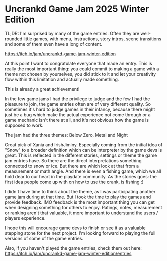 # Uncrankd Game Jam 2025 Winter Edition

TL;DR: I'm surprised by many of the game entries. Often they are well-rounded little games, with menu, instructions, story intros, scene transitions and some of them even have a long of content.

<https://itch.io/jam/uncrankd-game-jam-winter-edition>

At this point I want to congratulate everyone that made an entry. This is really the most important thing: you could commit to making a game with a theme not chosen by yourselves, you did stick to it and let your creativity flow within this limitation and actually made something.

This is already a great achievement!

In the few game jams I had the privilege to judge and the few I had the pleasure to join, the game entries often are of very different quality. So sometimes it's hard to judge games in their infancy, because there might just be a bug which make the actual experience not come through or a game mechanic isn't there at all, and it's not obvious how the game is supposed to work.

The jam had the three themes: Below Zero, Metal and Night

Great pick of Xania and IrishJiminy. Especially coming from the initial idea of "Snow" to a broader definition which can be interpreter by the game devs is great. This is reflected in the different stories, settings or theme the game jam entries have. So there are the direct interpretations something connected to snow or ice. But there are which look at that from a measurement or math angle. And there is even a fishing game, which we all hold dear to our heart in the playdate community. As the stories goes: the first idea people come up with on how to use the crank, is fishing :)

I didn't have time to think about the theme, as I was participating another game jam during at that time. But I took the time to play the games and provide feedback. IMO feedback is the most important thing you can get when designing something for others to enjoy. Ratings, notes, measurement or ranking aren't that valuable, it more important to understand the users / players experience.

I hope this will encourage game devs to finish or see it as a valuable stepping stone for the next project. I'm looking forward to playing the full versions of some of the game entries.

Also, if you haven't played the game entries, check them out here: <https://itch.io/jam/uncrankd-game-jam-winter-edition/entries>
